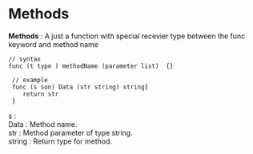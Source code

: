 # Methods

**Methods** :  A just a function with special recevier type between the func keyword and method name

```
// syntax
func (t type ) methodName (parameter list)  {}
 
 // example
 func (s son) Data (str string) string{
 	return str
 }
```
s :   
Data : Method name.  
str : Method parameter of type string.  
string : Return type for method.  
         
